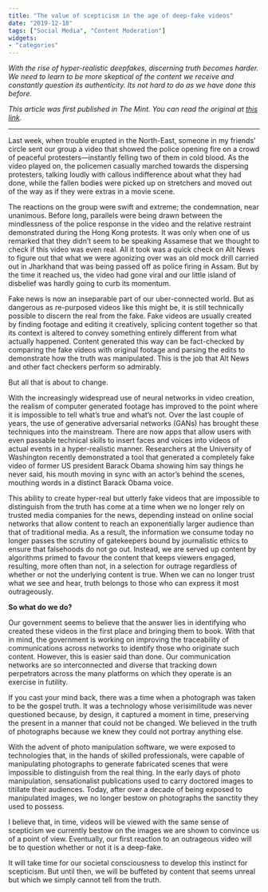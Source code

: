 ```yaml
---
title: "The value of scepticism in the age of deep-fake videos"
date: "2019-12-18"
tags: ["Social Media", "Content Moderation"]
widgets: 
- "categories"
---
```


*With the rise of hyper-realistic deepfakes, discerning truth becomes harder. We need to learn to be more skeptical of the content we receive and constantly question its authenticity. Its not hard to do as we have done this before.*
<!--more-->
*This article was first published in The Mint. You can read the original at [this link](https://www.livemint.com/opinion/columns/the-value-of-scepticism-in-the-age-of-deep-fake-videos-11576600291720.html).*

---

Last week, when trouble erupted in the North-East, someone in my friends’ circle sent our group a video that showed the police opening fire on a crowd of peaceful protesters—instantly felling two of them in cold blood. As the video played on, the policemen casually marched towards the dispersing protesters, talking loudly with callous indifference about what they had done, while the fallen bodies were picked up on stretchers and moved out of the way as if they were extras in a movie scene.

The reactions on the group were swift and extreme; the condemnation, near unanimous. Before long, parallels were being drawn between the mindlessness of the police response in the video and the relative restraint demonstrated during the Hong Kong protests. It was only when one of us remarked that they didn’t seem to be speaking Assamese that we thought to check if this video was even real. All it took was a quick check on Alt News to figure out that what we were agonizing over was an old mock drill carried out in Jharkhand that was being passed off as police firing in Assam. But by the time it reached us, the video had gone viral and our little island of disbelief was hardly going to curb its momentum.

Fake news is now an inseparable part of our uber-connected world. But as dangerous as re-purposed videos like this might be, it is still technically possible to discern the real from the fake. Fake videos are usually created by finding footage and editing it creatively, splicing content together so that its context is altered to convey something entirely different from what actually happened. Content generated this way can be fact-checked by comparing the fake videos with original footage and parsing the edits to demonstrate how the truth was manipulated. This is the job that Alt News and other fact checkers perform so admirably.

But all that is about to change.

With the increasingly widespread use of neural networks in video creation, the realism of computer generated footage has improved to the point where it is impossible to tell what’s true and what’s not. Over the last couple of years, the use of generative adversarial networks (GANs) has brought these techniques into the mainstream. There are now apps that allow users with even passable technical skills to insert faces and voices into videos of actual events in a hyper-realistic manner. Researchers at the University of Washington recently demonstrated a tool that generated a completely fake video of former US president Barack Obama showing him say things he never said, his mouth moving in sync with an actor’s behind the scenes, mouthing words in a distinct Barack Obama voice.

This ability to create hyper-real but utterly fake videos that are impossible to distinguish from the truth has come at a time when we no longer rely on trusted media companies for the news, depending instead on online social networks that allow content to reach an exponentially larger audience than that of traditional media. As a result, the information we consume today no longer passes the scrutiny of gatekeepers bound by journalistic ethics to ensure that falsehoods do not go out. Instead, we are served up content by algorithms primed to favour the content that keeps viewers engaged, resulting, more often than not, in a selection for outrage regardless of whether or not the underlying content is true. When we can no longer trust what we see and hear, truth belongs to those who can express it most outrageously.

**So what do we do?**

Our government seems to believe that the answer lies in identifying who created these videos in the first place and bringing them to book. With that in mind, the government is working on improving the traceability of communications across networks to identify those who originate such content. However, this is easier said than done. Our communication networks are so interconnected and diverse that tracking down perpetrators across the many platforms on which they operate is an exercise in futility.

If you cast your mind back, there was a time when a photograph was taken to be the gospel truth. It was a technology whose verisimilitude was never questioned because, by design, it captured a moment in time, preserving the present in a manner that could not be changed. We believed in the truth of photographs because we knew they could not portray anything else.

With the advent of photo manipulation software, we were exposed to technologies that, in the hands of skilled professionals, were capable of manipulating photographs to generate fabricated scenes that were impossible to distinguish from the real thing. In the early days of photo manipulation, sensationalist publications used to carry doctored images to titillate their audiences. Today, after over a decade of being exposed to manipulated images, we no longer bestow on photographs the sanctity they used to possess.

I believe that, in time, videos will be viewed with the same sense of scepticism we currently bestow on the images we are shown to convince us of a point of view. Eventually, our first reaction to an outrageous video will be to question whether or not it is a deep-fake.

It will take time for our societal consciousness to develop this instinct for scepticism. But until then, we will be buffeted by content that seems unreal but which we simply cannot tell from the truth.

